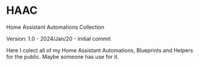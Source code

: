 # HAAC
Home Assistant Automations Collection

Version:
1.0  - 2024/Jan/20 - Initial commit

Here I colect all of my Home Assistant Automations, Blueprints and Helpers for the public. Maybe someone has use for it.
